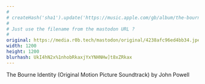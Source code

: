 ```yaml
---
#
# createHash('sha1').update('https://music.apple.com/gb/album/the-bourne-identity-original-motion-picture-soundtrack/1440663444').digest('base64url')
#
# Just use the filename from the mastodon URL ?
#
original: https://media.r0b.tech/mastodon/original/4238afc96ed4bb34.jpeg
width: 1200
height: 1200
blurhash: UkI4hN2x%1nhobRkaxjYxYNHNHw]t8xZRkax
---
```


<!-- {{ card.title }} -->

The Bourne Identity (Original Motion Picture Soundtrack) by John Powell
